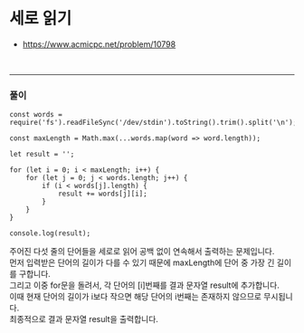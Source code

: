 # 세로 읽기
- https://www.acmicpc.net/problem/10798
<br>

---
### 풀이
```
const words = require('fs').readFileSync('/dev/stdin').toString().trim().split('\n');

const maxLength = Math.max(...words.map(word => word.length));

let result = '';

for (let i = 0; i < maxLength; i++) {
    for (let j = 0; j < words.length; j++) {
        if (i < words[j].length) {
            result += words[j][i];
        }
    }
}

console.log(result);

```
주어진 다섯 줄의 단어들을 세로로 읽어 공백 없이 연속해서 출력하는 문제입니다.<br>
먼저 입력받은 단어의 길이가 다를 수 있기 때문에 maxLength에 단어 중 가장 긴 길이를 구합니다.<br>
그리고 이중 for문을 돌려서, 각 단어의 [i]번째를 결과 문자열 result에 추가합니다.<br>
이때 현재 단어의 길이가 i보다 작으면 해당 단어의 i번째는 존재하지 않으므로 무시됩니다.<br>
최종적으로 결과 문자열 result을 출력합니다.